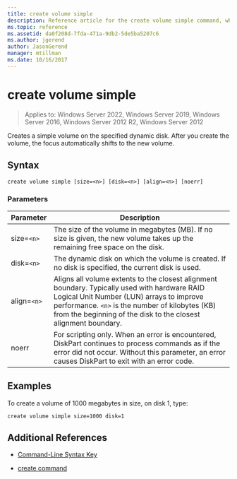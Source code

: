 ```yaml
---
title: create volume simple
description: Reference article for the create volume simple command, which creates a simple volume on the specified dynamic disk.
ms.topic: reference
ms.assetid: da0f208d-7fda-471a-9db2-5de5ba5207c6
ms.author: jgerend
author: JasonGerend
manager: mtillman
ms.date: 10/16/2017
---
```

# create volume simple

>Applies to: Windows Server 2022, Windows Server 2019, Windows Server 2016, Windows Server 2012 R2, Windows Server 2012

Creates a simple volume on the specified dynamic disk. After you create the volume, the focus automatically shifts to the new volume.

## Syntax

```
create volume simple [size=<n>] [disk=<n>] [align=<n>] [noerr]
```

### Parameters

| Parameter | Description |
| --------- | ----------- |
| size=`<n>`  | The size of the volume in megabytes (MB). If no size is given, the new volume takes up the remaining free space on the disk. |
| disk=`<n>`  | The dynamic disk on which the volume is created. If no disk is specified, the current disk is used. |
| align=`<n>` | Aligns all volume extents to the closest alignment boundary. Typically used with hardware RAID Logical Unit Number (LUN) arrays to improve performance. `<n>` is the number of kilobytes (KB) from the beginning of the disk to the closest alignment boundary. |
| noerr | For scripting only. When an error is encountered, DiskPart continues to process commands as if the error did not occur. Without this parameter, an error causes DiskPart to exit with an error code. |

## Examples

To create a volume of 1000 megabytes in size, on disk 1, type:

```
create volume simple size=1000 disk=1
```

## Additional References

- [Command-Line Syntax Key](command-line-syntax-key.md)

- [create command](create.md)
